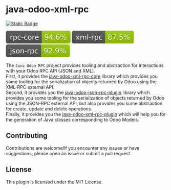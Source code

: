 # java-odoo-xml-rpc

[![Static Badge](https://img.shields.io/badge/maven%20central-0.0.4-green)](https://central.sonatype.com/artifact/ch.helvethink.odoo4java/java-odoo-rpc-parent/0.0.4)

![rpc-core-cov](.github/badges/rpc-core-jacoco.svg)
![xml-rpc-cov](.github/badges/xml-rpc-core-jacoco.svg)
![json-rpc-cov](.github/badges/json-rpc-client-jacoco.svg)

The `Java Odoo RPC` project provides tooling and abstraction for interactions with your Odoo RPC API (JSON and XML).\
First, it provides the [java-odoo-xml-rpc-core](java-odoo-xml-rpc-core/README.MD) library which provides you some tooling for the serialization of 
objects returned by Odoo using the XML-RPC external API.\
Second, it provides you the [java-odoo-json-rpc-plugin](java-odoo-json-rpc-client/README.MD) library which provides you some tooling for the serialization of
objects returned by Odoo using the JSON-RPC external API, but also provides you some abstraction for create, update and delete operations.\
Finally, it provides you the [java-odoo-xml-rpc-plugin](java-odoo-xml-rpc-plugin/README.MD) which will help you for the generation of Java classes corresponding to Odoo Models.


## Contributing

Contributions are welcome!If you encounter any issues or have suggestions, please open an issue or submit a pull request.

## License

This plugin is licensed under the MIT License.
